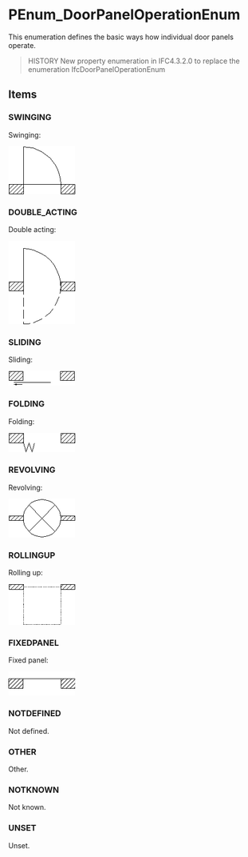 # PEnum_DoorPanelOperationEnum

This enumeration defines the basic ways how individual door panels operate.

> HISTORY New property enumeration in IFC4.3.2.0 to replace the enumeration IfcDoorPanelOperationEnum

## Items

### SWINGING

Swinging:

![](../../../../figures/ifcdoorpaneloperationenum-fig01.gif)

### DOUBLE_ACTING

Double acting:

![](../../../../figures/ifcdoorpaneloperationenum-fig02.gif)

### SLIDING

Sliding:

![](../../../../figures/ifcdoorpaneloperationenum-fig03.gif)

### FOLDING

Folding:

![](../../../../figures/ifcdoorpaneloperationenum-fig04.gif)

### REVOLVING

Revolving:

![](../../../../figures/ifcdoorpaneloperationenum-fig05.gif)

### ROLLINGUP

Rolling up:

![](../../../../figures/ifcdoorpaneloperationenum-fig06.gif)

### FIXEDPANEL

Fixed panel:

![](../../../../figures/ifcdoorpaneloperationenum-fig07.gif)

### NOTDEFINED

Not defined.

### OTHER 	

Other.

### NOTKNOWN 	

Not known.

### UNSET 	

Unset.
